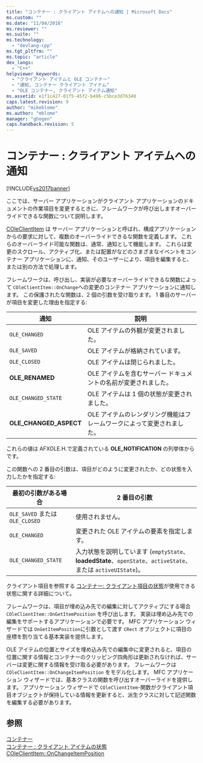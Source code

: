 ```yaml
---
title: "コンテナー : クライアント アイテムへの通知 | Microsoft Docs"
ms.custom: ""
ms.date: "11/04/2016"
ms.reviewer: ""
ms.suite: ""
ms.technology: 
  - "devlang-cpp"
ms.tgt_pltfrm: ""
ms.topic: "article"
dev_langs: 
  - "C++"
helpviewer_keywords: 
  - "クライアント アイテムと OLE コンテナー"
  - "通知, コンテナー クライアント アイテム"
  - "OLE コンテナー, クライアント アイテム通知"
ms.assetid: e1f1c427-01f5-45f2-b496-c5bce3d76340
caps.latest.revision: 9
author: "mikeblome"
ms.author: "mblome"
manager: "ghogen"
caps.handback.revision: 5
---
```

# コンテナー : クライアント アイテムへの通知
[!INCLUDE[vs2017banner](../assembler/inline/includes/vs2017banner.md)]

ここでは、サーバー アプリケーションがクライアント アプリケーションのドキュメントの作業項目を変更するときに、フレームワークが呼び出しますオーバーライドできるな関数について説明します。  
  
 [COleClientItem](../mfc/reference/coleclientitem-class.md) は サーバー アプリケーションと呼ばれ、構成アプリケーションからの要求に対して、複数のオーバーライドできるな関数を定義します。  これらのオーバーライド可能な関数は、通常、通知として機能します。  これらは変更のスクロール、アクティブ化、または配置がなどのさまざまなイベントをコンテナー アプリケーションに、通知、そのユーザーにより、項目を編集すると、または別の方法で処理します。  
  
 フレームワークは、呼び出し、実装が必要なオーバーライドできるな関数によって `COleClientItem::OnChange`への変更のコンテナー アプリケーションに通知します。  この保護されたな関数は、2 個の引数を受け取ります。  1 番目のサーバーが項目を変更した理由を指定する:  
  
|通知|説明|  
|--------|--------|  
|`OLE_CHANGED`|OLE アイテムの外観が変更されました。|  
|`OLE_SAVED`|OLE アイテムが格納されています。|  
|`OLE_CLOSED`|OLE アイテムは閉じられました。|  
|**OLE\_RENAMED**|OLE アイテムを含むサーバー ドキュメントの名前が変更されました。|  
|`OLE_CHANGED_STATE`|OLE アイテムは 1 個の状態が変更されました。|  
|**OLE\_CHANGED\_ASPECT**|OLE アイテムのレンダリング機能はフレームワークによって変更されました。|  
  
 これらの値は AFXOLE.H.で定義されている **OLE\_NOTIFICATION** の列挙体からです。  
  
 この関数への 2 番目の引数は、項目がどのように変更されたか、どの状態を入力したかを指定する:  
  
|最初の引数がある場合|2 番目の引数|  
|----------------|-------------|  
|`OLE_SAVED` または `OLE_CLOSED`|使用されません。|  
|`OLE_CHANGED`|変更された OLE アイテムの要素を指定します。|  
|`OLE_CHANGED_STATE`|入力状態を説明しています \(`emptyState`、**loadedState**、`openState`、`activeState`、または `activeUIState`\)。|  
  
 クライアント項目を参照する [コンテナー: クライアント項目の状態](../mfc/containers-client-item-states.md)が使用できる状態に関する詳細について。  
  
 フレームワークは、項目が埋め込み先での編集に対してアクティブにする場合 `COleClientItem::OnGetItemPosition` を呼び出します。  実装は埋め込み先での編集をサポートするアプリケーションで必要です。  MFC アプリケーション ウィザードでは `OnGetItemPosition`に引数として渡す `CRect` オブジェクトに項目の座標を割り当てる基本実装を提供します。  
  
 OLE アイテムの位置とサイズを埋め込み先での編集中に変更されると、項目の位置に関する情報とコンテナーのクリッピング四角形は更新されなければ、サーバーは変更に関する情報を受け取る必要があります。  フレームワークは `COleClientItem::OnChangeItemPosition` をモデル化します。  MFC アプリケーション ウィザードでは、基本クラスの関数を呼び出すオーバーライドを提供します。  アプリケーション ウィザードで `COleClientItem`\-関数がクライアント項目オブジェクトが保持している情報を更新すると、派生クラスに対して記述関数を編集する必要があります。  
  
## 参照  
 [コンテナー](../mfc/containers.md)   
 [コンテナー : クライアント アイテムの状態](../mfc/containers-client-item-states.md)   
 [COleClientItem::OnChangeItemPosition](../Topic/COleClientItem::OnChangeItemPosition.md)